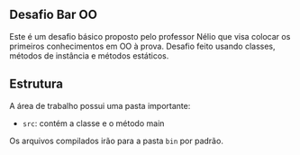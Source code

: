 ## Desafio Bar OO

Este é um desafio básico proposto pelo professor Nélio que visa colocar os primeiros conhecimentos em OO à prova.
Desafio feito usando classes, métodos de instância e métodos estáticos.

## Estrutura

A área de trabalho possui uma pasta importante:

- `src`: contém a classe e o método main

Os arquivos compilados irão para a pasta `bin` por padrão.

